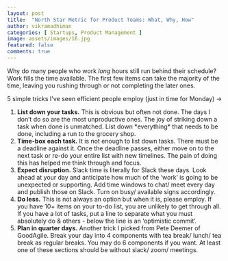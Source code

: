 ```yaml
---
layout: post
title:  "North Star Metric for Product Teams: What, Why, How"
author: vikramadhiman
categories: [ Startups, Product Management ]
image: assets/images/16.jpg
featured: false
comments: true
---
```

Why do many people who work *long* hours still run behind their schedule? Work fills the time available. The first few items can take the majority of the time, leaving you rushing through or not completing the later ones.

5 simple tricks I've seen efficient people employ (just in time for Monday) ->

<ol>
<li><strong>List down your tasks.</strong> This is obvious but often not done. The days I don’t do so are the most unproductive ones. The joy of striking down a task when done is unmatched. List down *everything* that needs to be done, including a run to the grocery shop.</li>
<li><strong>Time-box each task.</strong> It is not enough to list down tasks. There must be a deadline against it. Once the deadline passes, either move on to the next task or re-do your entire list with new timelines. The pain of doing this has helped me think through and focus.</li>
<li><strong>Expect disruption.</strong> Slack time is literally for Slack these days. Look ahead at your day and anticipate how much of the ‘work’ is going to be unexpected or supporting. Add time windows to chat/ meet every day and publish those on Slack. Turn on busy/ available signs accordingly.</li>
<li><strong>Do less.</strong> This is not always an option but when it is, please employ. If you have 10+ items on your to-do list, you are unlikely to get through all. If you have a lot of tasks, put a line to separate what you must absolutely do & others - below the line is an ‘optimistic commit’.</li>
<li><strong>Plan in quarter days.</strong> Another trick I picked from Pete Deemer of GoodAgile. Break your day into 4 components with tea break/ lunch/ tea break as regular breaks. You may do 6 components if you want. At least one of these sections should be without slack/ zoom/ meetings. </li>
</ol>